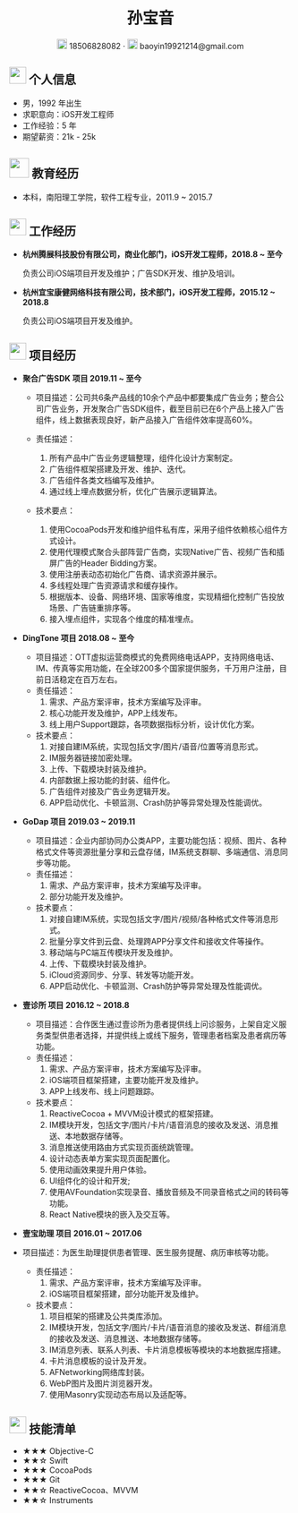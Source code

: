  <center>
     <h1>孙宝音</h1>
     <div>
         <span>
             <img src="assets/phone-solid.svg" width="18px">
             18506828082
         </span>
         ·
         <span>
             <img src="assets/envelope-solid.svg" width="18px">
             baoyin19921214@gmail.com
         </span>
     </div>
 </center>


 ## <img src="assets/info-circle-solid.svg" width="30px"> 个人信息 

 - 男，1992 年出生
 - 求职意向：iOS开发工程师
 - 工作经验：5 年
 - 期望薪资：21k - 25k

## <img src="assets/graduation-cap-solid.svg" width="35px"> 教育经历

- 本科，南阳理工学院，软件工程专业，2011.9 ~ 2015.7

## <img src="assets/briefcase-solid.svg" width="30px"> 工作经历

- **杭州腾展科技股份有限公司，商业化部门，iOS开发工程师，2018.8 ~ 至今**

  负责公司iOS端项目开发及维护；广告SDK开发、维护及培训。

- **杭州宜宝康健网络科技有限公司，技术部门，iOS开发工程师，2015.12 ~ 2018.8**

  负责公司iOS端项目开发及维护。

## <img src="assets/project-diagram-solid.svg" width="30px"> 项目经历

- **聚合广告SDK 项目	2019.11 ~ 至今**
  - 项目描述：公司共6条产品线的10余个产品中都要集成广告业务；整合公司广告业务，开发聚合广告SDK组件，截至目前已在6个产品上接入广告组件，线上数据表现良好，新产品接入广告组件效率提高60%。

  - 责任描述：
    1. 所有产品中广告业务逻辑整理，组件化设计方案制定。
    2. 广告组件框架搭建及开发、维护、迭代。
    3. 广告组件各类文档编写及维护。
    4. 通过线上埋点数据分析，优化广告展示逻辑算法。

  - 技术要点：
    1. 使用CocoaPods开发和维护组件私有库，采用子组件依赖核心组件方式设计。
    2. 使用代理模式聚合头部阵营广告商，实现Native广告、视频广告和插屏广告的Header Bidding方案。
    3. 使用注册表动态初始化广告商、请求资源并展示。
    4. 多线程处理广告资源请求和缓存操作。
    5. 根据版本、设备、网络环境、国家等维度，实现精细化控制广告投放场景、广告链重排序等。
    6. 接入埋点组件，实现各个维度的精准埋点。

- **DingTone 项目	2018.08 ~ 至今**
  - 项目描述：OTT虚拟运营商模式的免费网络电话APP，支持网络电话、IM、传真等实用功能，在全球200多个国家提供服务，千万用户注册，目前日活稳定在百万左右。
  - 责任描述：
    1. 需求、产品方案评审，技术方案编写及评审。
    2. 核心功能开发及维护，APP上线发布。
    3. 线上用户Support跟踪，各项数据指标分析，设计优化方案。
  - 技术要点：
    1. 对接自建IM系统，实现包括文字/图片/语音/位置等消息形式。
    2. IM服务器链接加密处理。
    3. 上传、下载模块封装及维护。
    4. 内部数据上报功能的封装、组件化。
    5. 广告组件对接及广告业务逻辑开发。
    6. APP启动优化、卡顿监测、Crash防护等异常处理及性能调优。

- **GoDap 项目	2019.03 ~ 2019.11**
  - 项目描述：企业内部协同办公类APP，主要功能包括：视频、图片、各种格式文件等资源批量分享和云盘存储，IM系统支群聊、多端通信、消息同步等功能。
  - 责任描述：
    1. 需求、产品方案评审，技术方案编写及评审。
    2. 部分功能开发及维护。
  - 技术要点：
    1. 对接自建IM系统，实现包括文字/图片/视频/各种格式文件等消息形式。
    2. 批量分享文件到云盘、处理跨APP分享文件和接收文件等操作。
    3. 移动端与PC端互传模块开发及维护。
    4. 上传、下载模块封装及维护。
    5. iCloud资源同步、分享、转发等功能开发。
    6. APP启动优化、卡顿监测、Crash防护等异常处理及性能调优。

- **壹诊所 项目	2016.12 ~ 2018.8**
  - 项目描述：合作医生通过壹诊所为患者提供线上问诊服务，上架自定义服务类型供患者选择，并提供线上或线下服务，管理患者档案及患者病历等功能。
  - 责任描述：
    1. 需求、产品方案评审，技术方案编写及评审。
    2. iOS端项目框架搭建，主要功能开发及维护。
    3. APP上线发布、线上问题跟踪。
  - 技术要点：
    1. ReactiveCocoa + MVVM设计模式的框架搭建。
    2. IM模块开发，包括文字/图片/卡片/语音消息的接收及发送、消息推送、本地数据存储等。
    3. 消息推送使用路由方式实现页面统跳管理。
    4. 设计动态表单方案实现页面配置化。
    5. 使用动画效果提升用户体验。
    7. UI组件化的设计和开发; 
    8. 使用AVFoundation实现录音、播放音频及不同录音格式之间的转码等功能。
    9. React Native模块的嵌入及交互等。
  
- **壹宝助理 项目	2016.01 ~ 2017.06**
- 项目描述：为医生助理提供患者管理、医生服务提醒、病历审核等功能。
  - 责任描述：
    1. 需求、产品方案评审，技术方案编写及评审。
    2. iOS端项目框架搭建，部分功能开发及维护。
  - 技术要点：
    1. 项目框架的搭建及公共类库添加。
    2. IM模块开发，包括文字/图片/卡片/语音消息的接收及发送、群组消息的接收及发送、消息推送、本地数据存储等。
    3. IM消息列表、联系人列表、卡片消息模板等模块的本地数据库搭建。
    4. 卡片消息模板的设计及开发。
    5. AFNetworking网络库封装。
    6. WebP图片及图片浏览器开发。
    7. 使用Masonry实现动态布局以及适配等。

## <img src="assets/tools-solid.svg" width="30px"> 技能清单

- ★★★ Objective-C
- ★★☆ Swift
- ★★★ CocoaPods
- ★★★ Git
- ★★☆ ReactiveCocoa、MVVM
- ★★☆ Instruments
